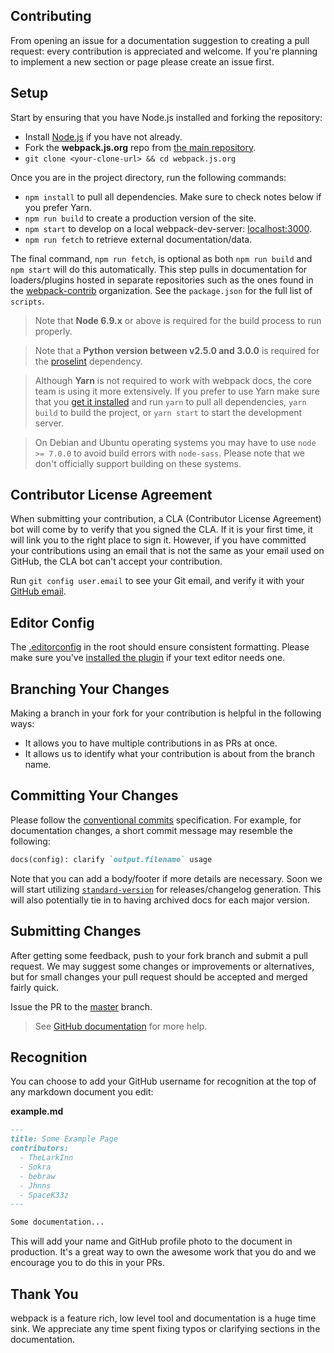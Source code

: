 Contributing
------------

From opening an issue for a documentation suggestion to creating a pull request: every
contribution is appreciated and welcome. If you're planning to implement a new section or
page please create an issue first.


## Setup

Start by ensuring that you have Node.js installed and forking the repository:

- Install [Node.js][1] if you have not already.
- Fork the **webpack.js.org** repo from [the main repository][2].
- `git clone <your-clone-url> && cd webpack.js.org`

Once you are in the project directory, run the following commands:

- `npm install` to pull all dependencies. Make sure to check notes below if you prefer Yarn.
- `npm run build` to create a production version of the site.
- `npm start` to develop on a local webpack-dev-server: [localhost:3000][3].
- `npm run fetch` to retrieve external documentation/data.

The final command, `npm run fetch`, is optional as both `npm run build` and `npm start`
will do this automatically. This step pulls in documentation for loaders/plugins hosted
in separate repositories such as the ones found in the [webpack-contrib][4] organization.
See the `package.json` for the full list of `scripts`.

> Note that __Node 6.9.x__ or above is required for the build process to run properly.

> Note that a __Python version between v2.5.0 and 3.0.0__ is required for the [proselint][12] dependency.

> Although __Yarn__ is not required to work with webpack docs, the core team is using it more extensively. If you prefer to use Yarn make sure that you [get it installed][13] and run `yarn` to pull all dependencies, `yarn build` to build the project, or `yarn start` to start the development server.

> On Debian and Ubuntu operating systems you may have to use `node >= 7.0.0` to avoid build errors with `node-sass`. Please note that we don't officially support building on these systems.


## Contributor License Agreement

When submitting your contribution, a CLA (Contributor License Agreement) bot will come by
to verify that you signed the CLA. If it is your first time, it will link you to the right
place to sign it. However, if you have committed your contributions using an email that is
not the same as your email used on GitHub, the CLA bot can't accept your contribution.

Run `git config user.email` to see your Git email, and verify it with your [GitHub email][5].


## Editor Config

The [.editorconfig][6] in the root should ensure consistent formatting. Please make sure
you've [installed the plugin][7] if your text editor needs one.


## Branching Your Changes

Making a branch in your fork for your contribution is helpful in the following ways:

- It allows you to have multiple contributions in as PRs at once.
- It allows us to identify what your contribution is about from the branch name.


## Committing Your Changes

Please follow the [conventional commits][10] specification. For example, for documentation
changes, a short commit message may resemble the following:

``` md
docs(config): clarify `output.filename` usage
```

Note that you can add a body/footer if more details are necessary. Soon we will
start utilizing [`standard-version`][11] for releases/changelog generation. This
will also potentially tie in to having archived docs for each major version.


## Submitting Changes

After getting some feedback, push to your fork branch and submit a pull request. We may
suggest some changes or improvements or alternatives, but for small changes your pull
request should be accepted and merged fairly quick.

Issue the PR to the [master][8] branch.

> See [GitHub documentation][9] for more help.


## Recognition

You can choose to add your GitHub username for recognition at the top of any markdown
document you edit:

__example.md__

```markdown
---
title: Some Example Page
contributors:
  - TheLarkInn
  - Sokra
  - bebraw
  - Jhnns
  - SpaceK33z
---

Some documentation...
```

This will add your name and GitHub profile photo to the document in production. It's a
great way to own the awesome work that you do and we encourage you to do this in your PRs.


## Thank You

webpack is a feature rich, low level tool and documentation is a huge time sink. We appreciate
any time spent fixing typos or clarifying sections in the documentation.


[1]: https://nodejs.org/
[2]: https://github.com/webpack/webpack.js.org
[3]: http://localhost:3000/
[4]: https://github.com/webpack-contrib
[5]: https://github.com/settings/emails
[6]: https://github.com/webpack/webpack.js.org/blob/master/.editorconfig
[7]: http://editorconfig.org/#download
[8]: https://github.com/webpack/webpack.js.org/tree/master
[9]: https://help.github.com/articles/proposing-changes-to-your-work-with-pull-requests/
[10]: http://conventionalcommits.org/
[11]: https://github.com/conventional-changelog/standard-version
[12]: https://github.com/amperser/proselint
[13]: https://yarnpkg.com/lang/en/docs/install
